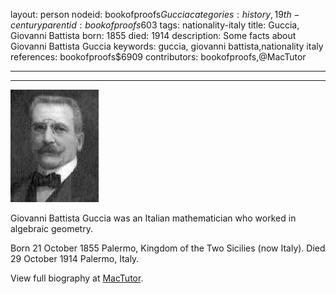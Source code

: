 layout: person
nodeid: bookofproofs$Guccia
categories: history,19th-century
parentid: bookofproofs$603
tags: nationality-italy
title: Guccia, Giovanni Battista
born: 1855
died: 1914
description: Some facts about Giovanni Battista Guccia
keywords: guccia, giovanni battista,nationality italy
references: bookofproofs$6909
contributors: bookofproofs,@MacTutor

---


---

![Guccia.jpg](https://github.com/bookofproofs/bookofproofs.github.io/blob/main/_sources/_assets/images/portraits/Guccia.jpg?raw=true)

Giovanni Battista Guccia was an Italian mathematician who worked in algebraic geometry.

Born 21 October 1855 Palermo, Kingdom of the Two Sicilies (now Italy). Died 29 October 1914 Palermo, Italy.


View full biography at [MacTutor](https://mathshistory.st-andrews.ac.uk/Biographies/Guccia/).